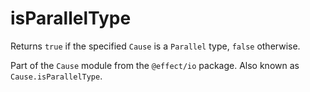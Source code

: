# isParallelType

Returns `true` if the specified `Cause` is a `Parallel` type, `false`
otherwise.

Part of the `Cause` module from the `@effect/io` package. Also known as `Cause.isParallelType`.
